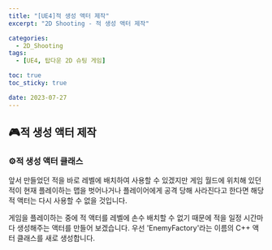 ```yaml
---
title: "[UE4]적 생성 액터 제작"
excerpt: "2D Shooting - 적 생성 액터 제작"

categories:
  - 2D_Shooting
tags:
  - [UE4, 탑다운 2D 슈팅 게임]

toc: true
toc_sticky: true

date: 2023-07-27
---
```


## 🎮적 생성 액터 제작
### ⚙️적 생성 액터 클래스
앞서 만들었던 적을 바로 레벨에 배치하여 사용할 수 있겠지만 게임 월드에 위치해 있던 적이 현재 플레이하는 맵을 벗어나거나 플레이어에게 공격 당해 사라진다고 한다면 해당 적 액터는 다시 사용할 수 없을 것입니다.

게임을 플레이하는 중에 적 액터를 레벨에 손수 배치할 수 없기 때문에 적을 일정 시간마다 생성해주는 액터를 만들어 보겠습니다. 우선 'EnemyFactory'라는 이름의 C++ 액터 클래스를 새로 생성합니다.

<br><br>